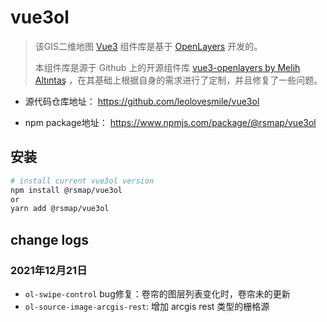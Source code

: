 # vue3ol

> 该GIS二维地图 [Vue3](https://v3.cn.vuejs.org/ "Vue3 Homepage") 组件库是基于 [OpenLayers](https://openlayers.org/ "OpenLayers Homepage") 开发的。  
>
> 本组件库是源于 Github 上的开源组件库 [vue3-openlayers by Melih Altıntaş](https://github.com/MelihAltintas/vue3-openlayers) ，在其基础上根据自身的需求进行了定制，并且修复了一些问题。

- 源代码仓库地址： https://github.com/leolovesmile/vue3ol

- npm package地址： https://www.npmjs.com/package/@rsmap/vue3ol

## 安装

```bash
# install current vue3ol version 
npm install @rsmap/vue3ol
or
yarn add @rsmap/vue3ol
```

## change logs

### 2021年12月21日
- `ol-swipe-control` bug修复：卷帘的图层列表变化时，卷帘未的更新
- `ol-source-image-arcgis-rest`: 增加 arcgis rest 类型的栅格源